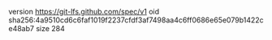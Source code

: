version https://git-lfs.github.com/spec/v1
oid sha256:4a9510cd6c6faf1019f2237cfdf3af7498aa4c6ff0686e65e079b1422ce48ab7
size 284
